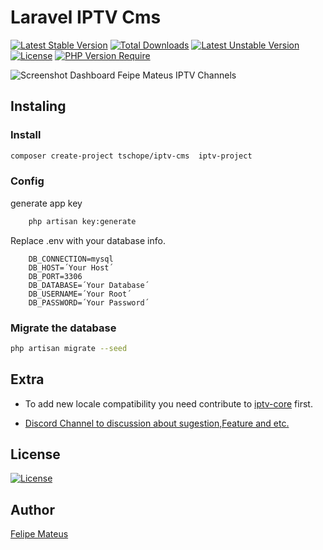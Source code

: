 # Laravel IPTV Cms

[![Latest Stable Version](http://poser.pugx.org/tschope/iptv-cms/v)](https://packagist.org/packages/tschope/iptv-cms)  [![Total Downloads](http://poser.pugx.org/tschope/iptv-cms/downloads)](https://packagist.org/packages/tschope/iptv-cms)  [![Latest Unstable Version](http://poser.pugx.org/tschope/iptv-cms/v/unstable)](https://packagist.org/packages/tschope/iptv-cms)  [![License](http://poser.pugx.org/tschope/iptv-cms/license)](https://packagist.org/packages/tschope/iptv-cms)  [![PHP Version Require](http://poser.pugx.org/tschope/iptv-cms/require/php)](https://packagist.org/packages/tschope/iptv-cms)

![Screenshot Dashboard Feipe Mateus IPTV Channels](/.github/screenshots/dashboard.png?raw=true)

## Instaling


### Install

```bash
composer create-project tschope/iptv-cms  iptv-project
```

### Config

generate  app key

```bash
    php artisan key:generate
```

Replace  .env with your database info.

```env
    DB_CONNECTION=mysql
    DB_HOST=´Your Host´
    DB_PORT=3306
    DB_DATABASE=´Your Database´
    DB_USERNAME=´Your Root´
    DB_PASSWORD=´Your Password´
```

### Migrate the database

```bash
php artisan migrate --seed
```

## Extra

- To add new locale compatibility you need contribute to [iptv-core](https://github.com/tschope/laravel-iptv-core/blob/main/src/Helpes/Locale.php) first.

- [Discord Channel to discussion about sugestion,Feature and etc.](https://discord.com/channels/885888529845076078/953528360615690270)

## License

[![License](http://poser.pugx.org/tschope/iptv-cms/license)](https://packagist.org/packages/tschope/iptv-cms)

## Author

[Felipe Mateus](https://felipemateus.com)
